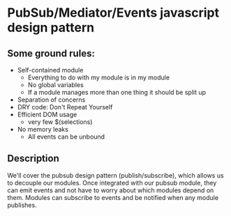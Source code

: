 # PubSub/Mediator/Events javascript design pattern

## Some ground rules:

+ Self-contained module
    + Everything to do with my module is in my module
    + No global variables
    + If a module manages more than one thing it should be split up
+ Separation of concerns
+ DRY code: Don't Repeat Yourself
+ Efficient DOM usage
    + very few $(selections)
+ No memory leaks
    + All events can be unbound

## Description

We'll cover the pubsub design pattern (publish/subscribe), which allows us to decouple our modules. Once integrated with our pubsub module, they can emit events and not have to worry about which modules depend on them. Modules can subscribe to events and be notified when any module publishes.